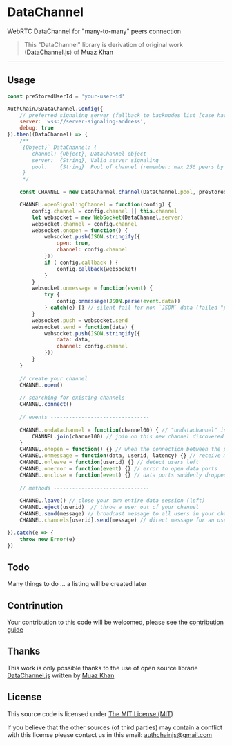 # DataChannel

WebRTC DataChannel for "many-to-many" peers connection

> This "DataChannel" library is derivation of original work ([DataChannel.js](https://github.com/muaz-khan/WebRTC-Experiment/blob/master/DataChannel/DataChannel.js)) of [Muaz Khan](https://github.com/muaz-khan)

----

## Usage

```javascript
const preStoredUserId = 'your-user-id'

AuthChainJSDataChannel.Config({
    // preferred signaling server (fallback to backnodes list [case have])
    server: 'wss://server-signaling-address',
    debug: true
}).then((DataChannel) => {
    /**
    `{Object}` DataChannel: {
        channel: {Object}, DataChannel object
        server:  {String}, Valid server signaling
        pool:    {String}  Pool of channel (remember: max 256 peers by pool)
     }
     */

    const CHANNEL = new DataChannel.channel(DataChannel.pool, preStoredUserId)

    CHANNEL.openSignalingChannel = function(config) {
        config.channel = config.channel || this.channel
        let websocket = new WebSocket(DataChannel.server)
        websocket.channel = config.channel
        websocket.onopen = function() {
            websocket.push(JSON.stringify({
                open: true,
                channel: config.channel
            }))
            if ( config.callback ) {
                config.callback(websocket)
            }
        }
        websocket.onmessage = function(event) {
            try {
                config.onmessage(JSON.parse(event.data))
            } catch(e) {} // silent fail for non `JSON` data (failed "parse")
        }
        websocket.push = websocket.send
        websocket.send = function(data) {
            websocket.push(JSON.stringify({
                data: data,
                channel: config.channel
            }))
        }
    }
    
    // create your channel
    CHANNEL.open()
    
    // searching for existing channels
    CHANNEL.connect()
    
    // events --------------------------------
    
    CHANNEL.ondatachannel = function(channel00) { // "ondatachannel" is fired for each new data channel found
        CHANNEL.join(channel00) // join on this new channel discovered
    }
    CHANNEL.onopen = function() {} // when the connection between the pairs is established (after the `.join()`)
    CHANNEL.onmessage = function(data, userid, latency) {} // receive message (latency measure in 'ms')
    CHANNEL.onleave = function(userid) {} // detect users left
    CHANNEL.onerror = function(event) {} // error to open data ports
    CHANNEL.onclose = function(event) {} // data ports suddenly dropped
    
    // methods -------------------------------
    
    CHANNEL.leave() // close your own entire data session (left)
    CHANNEL.eject(userid)  // throw a user out of your channel
    CHANNEL.send(message) // broadcast message to all users in your channel
    CHANNEL.channels[userid].send(message) // direct message for an user in your channel

}).catch(e => {
    throw new Error(e)
})
```

## Todo

Many things to do ... a listing will be created later


## Contrinution

Your contribution to this code will be welcomed, please see the [contribution guide](https://github.com/authchainjs/DataChannel/blob/master/CONTRIBUTING.md)


## Thanks

This work is only possible thanks to the use of open source librarie [DataChannel.js](https://github.com/muaz-khan/WebRTC-Experiment/blob/master/DataChannel/DataChannel.js) written by [Muaz Khan](https://github.com/muaz-khan)


## License

This source code is licensed under [The MIT License (MIT)](LICENSE)

If you believe that the other sources (of third parties) may contain a conflict with this license please contact us in this email: [authchainjs@gmail.com](mailto:authchainjs@gmail.com?subject=LICENSE)
